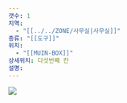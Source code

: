 ```yaml
---
갯수: 1
지역:
  - "[[../../ZONE/사무실|사무실]]"
종류: "[[도구]]"
위치:
  - "[[MUIN-BOX]]"
상세위치: 다섯번째 칸
설명:
---
```

![](http://192.168.50.22/devices/240817_IMG_0105.jpg)